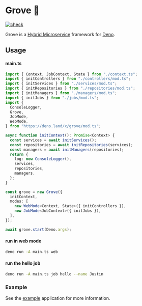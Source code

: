 # Grove 🌳

[![check](https://github.com/justinmchase/grove/actions/workflows/check.yml/badge.svg)](https://github.com/justinmchase/grove/actions/workflows/check.yml)

Grove is a
[Hybrid Microservice](https://justinmchase.com/2023/03/11/hybrid-microservice-architecture/)
framework for [Deno](https://deno.land).

## Usage

#### main.ts

```ts
import { Context, JobContext, State } from "./context.ts";
import { initControllers } from "./controllers/mod.ts";
import { initServices } from "./services/mod.ts";
import { initRepositories } from "./repositories/mod.ts";
import { initManagers } from "./managers/mod.ts";
import { initJobs } from "./jobs/mod.ts";
import {
  ConsoleLogger,
  Grove,
  JobMode,
  WebMode,
} from "https://deno.land/x/grove/mod.ts";

async function initContext(): Promise<Context> {
  const services = await initServices();
  const repositories = await initRepositories(services);
  const managers = await initManagers(repositories);
  return {
    log: new ConsoleLogger(),
    services,
    repositories,
    managers,
  };
}

const grove = new Grove({
  initContext,
  modes: [
    new WebMode<Context, State>({ initControllers }),
    new JobMode<JobContext>({ initJobs }),
  ],
});

await grove.start(Deno.args);
```

#### run in web mode

```sh
deno run -A main.ts web
```

#### run the hello job

```sh
deno run -A main.ts job hello --name Justin
```

### Example

See the [example](./example/main.ts) application for more information.
